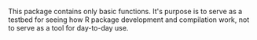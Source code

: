 <!-- README.md is generated from README.Rmd. Please edit that file -->
This package contains only basic functions. It's purpose is to serve as a testbed for seeing how R package development and compilation work, not to serve as a tool for day-to-day use.

